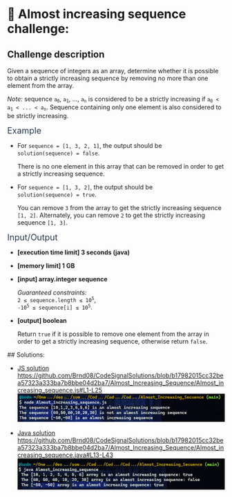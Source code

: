 # :large_blue_diamond: Almost increasing sequence challenge:

## Challenge description
<div class="markdown -arial"><p>Given a sequence of integers as an array, determine whether it is possible to obtain a strictly increasing sequence by removing no more than one element from the array.</p>
<p><em>Note:</em> sequence <code>a<sub>0</sub></code>, <code>a<sub>1</sub></code>, ..., <code>a<sub>n</sub></code> is considered to be a strictly increasing if <code>a<sub>0</sub> &lt; a<sub>1</sub> &lt; ... &lt; a<sub>n</sub></code>. Sequence containing only one element is also considered to be strictly increasing.</p>
<p><span class="markdown--header" style="color:#2b3b52;font-size:1.4em">Example</span></p>
<ul>
<li>
<p>For <code>sequence = [1, 3, 2, 1]</code>, the output should be<br>
<code>solution(sequence) = false</code>.</p>
<p>There is no one element in this array that can be removed in order to get a strictly increasing sequence.</p>
</li>
<li>
<p>For <code>sequence = [1, 3, 2]</code>, the output should be<br>
<code>solution(sequence) = true</code>.</p>
<p>You can remove <code>3</code> from the array to get the strictly increasing sequence <code>[1, 2]</code>. Alternately, you can remove <code>2</code> to get the strictly increasing sequence <code>[1, 3]</code>.</p>
</li>
</ul>
<p><span class="markdown--header" style="color:#2b3b52;font-size:1.4em">Input/Output</span></p>
<ul>
<li>
<p><strong>[execution time limit] 3 seconds (java)</strong></p>
</li>
<li>
<p><strong>[memory limit] 1 GB</strong></p>
</li>
<li>
<p><strong>[input] array.integer sequence</strong></p>
<p><em>Guaranteed constraints:</em><br>
<code>2 ≤ sequence.length ≤ 10<sup>5</sup></code>,<br>
<code>-10<sup>5</sup> ≤ sequence[i] ≤ 10<sup>5</sup></code>.</p>
</li>
<li>
<p><strong>[output] boolean</strong></p>
<p>Return <code>true</code> if it is possible to remove one element from the array in order to get a strictly increasing sequence, otherwise return <code>false</code>.</p>
</li>
</ul>
</div>
## Solutions:

- [JS solution](Almost_increasing_sequence.js)
https://github.com/Brnd08/CodeSignalSolutions/blob/b17982015cc32bea57323a333ba7b8bbe04d2ba7/Almost_Increasing_Sequence/Almost_increasing_sequence.js#L1-L25
![JS Execution](almost_increasing_sequence_js.png)


- [Java solution](Almost_increasing_sequence.java)
https://github.com/Brnd08/CodeSignalSolutions/blob/b17982015cc32bea57323a333ba7b8bbe04d2ba7/Almost_Increasing_Sequence/Almost_increasing_sequence.java#L13-L43
![Java Execution](almost_increasing_sequence_java.png)
